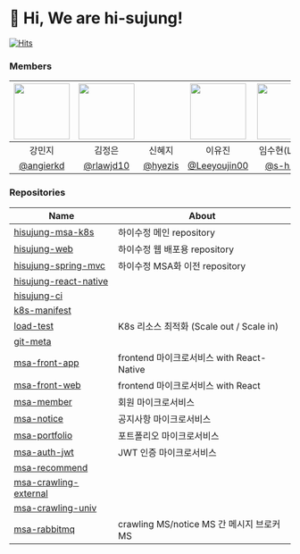 # 👋 Hi, We are hi-sujung!

[![Hits](https://hits.seeyoufarm.com/api/count/incr/badge.svg?url=https%3A%2F%2Fgithub.com%2Fhi-sujung%2F.github&count_bg=%23BA6BC4&title_bg=%23555555&icon=github.svg&icon_color=%23E7E7E7&title=hits&edge_flat=false)](https://hits.seeyoufarm.com)

### Members
| <img src="https://github.com/user-attachments/assets/23c4a19a-5c4f-4266-9636-f8cdb1dd721e" width="100"/> | <img src="https://github.com/user-attachments/assets/00465f57-b84d-446a-8377-132b98938d5d" width="100"/> |  | <img src="https://github.com/user-attachments/assets/7114a84d-4337-43fb-8b16-c1a6d998dc18" width="100"/> | <img src="https://github.com/hi-sujung/.github/assets/100345983/a01f6586-c6a8-467e-93fa-45db48c079d0" width="100"/> | <img src="https://github.com/user-attachments/assets/52b11e17-49b1-4b5f-a886-82fd51181433" width="100"/> |
|:----------------------------------------:|:---:|:---:|:---:|:---:|:---:|
|  강민지 | 김정은 | 신혜지 | 이유진 | 임수현(Lead) | 조은재 |
| [@angierkd](https://github.com/angierkd) | [@rlawjd10](https://github.com/rlawjd10) | [@hyezis](https://github.com/hyezis) | [@Leeyoujin00](https://github.com/Leeyoujin00) | [@s-h-im](https://github.com/s-h-im) | [@EunjaeJo](https://github.com/EunjaeJo) |


### Repositories
| Name                                                                          | About        |
|-------------------------------------------------------------------------------|--------------|
| [hisujung-msa-k8s](https://github.com/hi-sujung/hisujung-msa-k8s)             | 하이수정 메인 repository |
| [hisujung-web](https://github.com/hi-sujung/hisujung-web)                     | 하이수정 웹 배포용 repository |
| [hisujung-spring-mvc](https://github.com/hi-sujung/hisujung-spring-mvc)       | 하이수정 MSA화 이전 repository |
| [hisujung-react-native](https://github.com/hi-sujung/hisujung-react-native)   |              |
| [hisujung-ci](https://github.com/hi-sujung/hisujung-ci)                       |              |
| [k8s-manifest](https://github.com/hi-sujung/k8s-manifest)                     |              |
| [load-test](https://github.com/hi-sujung/load-test)                           | K8s 리소스 최적화 (Scale out / Scale in)            |
| [git-meta](https://github.com/hi-sujung/git-meta)                             |              |
| [msa-front-app](https://github.com/hi-sujung/msa-front-app)                   | frontend 마이크로서비스 with React-Native |
| [msa-front-web](https://github.com/hi-sujung/msa-front-web)                   | frontend 마이크로서비스 with React |
| [msa-member](https://github.com/hi-sujung/msa-member)                         | 회원 마이크로서비스 |
| [msa-notice](https://github.com/hi-sujung/msa-notice)                         | 공지사항 마이크로서비스 |
| [msa-portfolio](https://github.com/hi-sujung/msa-portfolio)                   | 포트폴리오 마이크로서비스 |
| [msa-auth-jwt](https://github.com/hi-sujung/msa-auth-jwt)                     | JWT 인증 마이크로서비스 |
| [msa-recommend](https://github.com/hi-sujung/msa-recommend)                   |              |
| [msa-crawling-external](https://github.com/hi-sujung/msa-crawling-external)   |              |
| [msa-crawling-univ](https://github.com/hi-sujung/msa-crawling-univ)           |              |
| [msa-rabbitmq](https://github.com/hi-sujung/msa-rabbitmq)                     | crawling MS/notice MS 간 메시지 브로커 MS |




